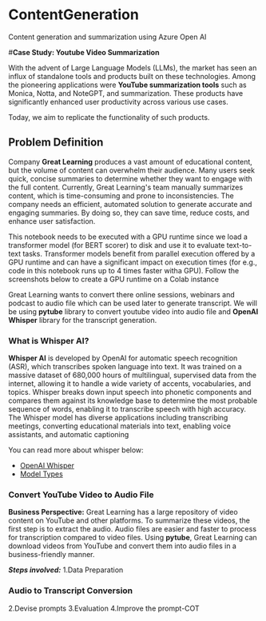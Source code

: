 # ContentGeneration
Content generation and summarization using Azure Open AI

#**Case Study: Youtube Video Summarization**

With the advent of Large Language Models (LLMs), the market has seen an influx of standalone tools and products built on these technologies. Among the pioneering applications were **YouTube summarization tools** such as Monica, Notta, and NoteGPT, and summarization. These products have significantly enhanced user productivity across various use cases.

Today, we aim to replicate the functionality of such products.

## **Problem Definition**


Company **Great Learning** produces a vast amount of educational content, but the volume of content can overwhelm their audience. Many users seek quick, concise summaries to determine whether they want to engage with the full content. Currently, Great Learning's team manually summarizes content, which is time-consuming and prone to inconsistencies. The company needs an efficient, automated solution to generate accurate and engaging summaries. By doing so, they can save time, reduce costs, and enhance user satisfaction.

This notebook needs to be executed with a GPU runtime since we load a transformer model (for BERT scorer) to disk and use it to evaluate text-to-text tasks. Transformer models benefit from parallel execution offered by a GPU runtime and can have a significant impact on execution times (for e.g., code in this notebook runs up to 4 times faster witha GPU). Follow the screenshots below to create a GPU runtime on a Colab instance

Great Learning wants to convert there online sessions, webinars and podcast to audio file which can be used later to generate transcript. We will be using **pytube** library to convert youtube video into audio file and **OpenAI Whisper** library for the transcript generation.

### What is Whisper AI?

**Whisper AI** is developed by OpenAI for automatic speech recognition (ASR), which transcribes spoken language into text. It was trained on a massive dataset of 680,000 hours of multilingual, supervised data from the internet, allowing it to handle a wide variety of accents, vocabularies, and topics. Whisper breaks down input speech into phonetic components and compares them against its knowledge base to determine the most probable sequence of words, enabling it to transcribe speech with high accuracy. The Whisper model has diverse applications including transcribing meetings, converting educational materials into text, enabling voice assistants, and automatic captioning

You can read more about whisper below:
- <a href="https://openai.com/index/whisper/">OpenAI Whisper</a>
- <a href="https://github.com/openai/whisper/blob/main/model-card.md">Model Types</a>

### Convert YouTube Video to Audio File
**Business Perspective:** Great Learning has a large repository of video content on YouTube and other platforms. To summarize these videos, the first step is to extract the audio. Audio files are easier and faster to process for transcription compared to video files. Using **pytube**, Great Learning can download videos from YouTube and convert them into audio files in a business-friendly manner.


***Steps involved:***
1.Data Preparation

### Audio to Transcript Conversion

2.Devise prompts
3.Evaluation
4.Improve the prompt-COT

